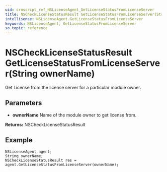 ```yaml
---
uid: crmscript_ref_NSLicenseAgent_GetLicenseStatusFromLicenseServer
title: NSCheckLicenseStatusResult GetLicenseStatusFromLicenseServer(String ownerName)
intellisense: NSLicenseAgent.GetLicenseStatusFromLicenseServer
keywords: NSLicenseAgent, GetLicenseStatusFromLicenseServer
so.topic: reference
---
```


# NSCheckLicenseStatusResult GetLicenseStatusFromLicenseServer(String ownerName)

Get License from the license server for a particular module owner.

## Parameters

* **ownerName** Name of the module owner to get license from.

**Returns:** NSCheckLicenseStatusResult

## Example

```crmscript
NSLicenseAgent agent;
String ownerName;
NSCheckLicenseStatusResult res = agent.GetLicenseStatusFromLicenseServer(ownerName);
```
